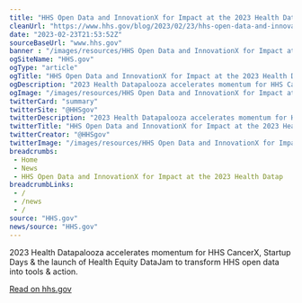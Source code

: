 ```yaml
--- 
title: "HHS Open Data and InnovationX for Impact at the 2023 Health Datap"
cleanUrl: "https://www.hhs.gov/blog/2023/02/23/hhs-open-data-and-innovationx-for-impact-at-the-2023-health-datapalooza.html"
date: "2023-02-23T21:53:52Z"
sourceBaseUrl: "www.hhs.gov"
banner : "/images/resources/HHS Open Data and InnovationX for Impact at the 2023 Health Datap.png"
ogSiteName: "HHS.gov"
ogType: "article"
ogTitle: "HHS Open Data and InnovationX for Impact at the 2023 Health Datap"
ogDescription: "2023 Health Datapalooza accelerates momentum for HHS CancerX, Startup Days & the launch of Health Equity DataJam to transform HHS open data into tools & action."
ogImage: "/images/resources/HHS Open Data and InnovationX for Impact at the 2023 Health Datap.png"
twitterCard: "summary"
twitterSite: "@HHSgov"
twitterDescription: "2023 Health Datapalooza accelerates momentum for HHS CancerX, Startup Days & the launch of Health Equity DataJam to transform HHS open data into tools & action."
twitterTitle: "HHS Open Data and InnovationX for Impact at the 2023 Health Datap"
twitterCreator: "@HHSgov"
twitterImage: "/images/resources/HHS Open Data and InnovationX for Impact at the 2023 Health Datap.png"
breadcrumbs:
 - Home
 - News
 - HHS Open Data and InnovationX for Impact at the 2023 Health Datap
breadcrumbLinks:
 - / 
 - /news
 - / 
source: "HHS.gov"
news/source: "HHS.gov"
---
```

2023 Health Datapalooza accelerates momentum for HHS CancerX, Startup Days & the launch of Health Equity DataJam to transform HHS open data into tools & action.  
  
[Read on hhs.gov](https://www.hhs.gov/blog/2023/02/23/hhs-open-data-and-innovationx-for-impact-at-the-2023-health-datapalooza.html)
